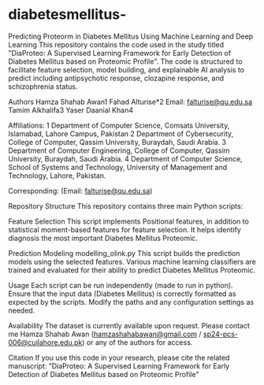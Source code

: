 # diabetesmellitus-

Predicting Proteorm in Diabetes Mellitus Using Machine Learning and Deep Learning
This repository contains the code used in the study titled "DiaProteo: A Supervised Learning Framework for Early Detection of Diabetes Mellitus based on Proteomic Profile". The code is structured to facilitate feature selection, model building, and explainable AI analysis to predict including antipsychotic response, clozapine response, and schizophrenia status.

Authors
Hamza Shahab Awan1
Fahad Alturise*2
Email: falturise@qu.edu.sa
Tamim Alkhalifa3
Yaser Daanial Khan4


Affiliations:
1 Department of Computer Science, Comsats University, Islamabad, Lahore Campus, Pakistan
2 Department of Cybersecurity, College of Computer, Qassim University, Buraydah, Saudi Arabia.
3 Department of Computer Engineering, College of Computer, Qassim University, Buraydah, Saudi Arabia.
4 Department of Computer Science, School of Systems and Technology, University of Management and Technology, Lahore, Pakistan.


Corresponding: (Email: falturise@qu.edu.sa)

Repository Structure
This repository contains three main Python scripts:

Feature Selection
This script implements Positional features, in addition to statistical moment-based features for feature selection. It helps identify diagnosis the most important Diabetes Mellitus Proteomic.

Prediction Modeling
modelling_olink.py
This script builds the prediction models using the selected features. Various machine learning classifiers are trained and evaluated for their ability to predict Diabetes Mellitus Proteomic.

Usage
Each script can be run independently (made to run in python). Ensure that the input data (Diabetes Mellitus) is correctly formatted as expected by the scripts. Modify the paths and any configuration settings as needed.

Availability
The dataset is currently available upon request. Please contact me Hamza Shahab Awan (hamzashahabawan@gmail.com  /  sp24-pcs-006@cuilahore.edu.pk) or any of the authors for access.

Citation
If you use this code in your research, please cite the related manuscript:
"DiaProteo: A Supervised Learning Framework for Early Detection of Diabetes Mellitus based on Proteomic Profile"

